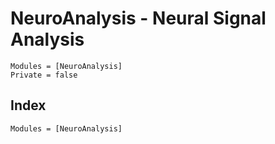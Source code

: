 # NeuroAnalysis - Neural Signal Analysis

```@autodocs
Modules = [NeuroAnalysis]
Private = false
```

## Index

```@index
Modules = [NeuroAnalysis]
```
